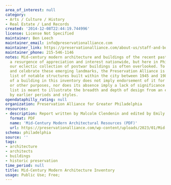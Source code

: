 ```yaml
---
area_of_interest: null
category:
- Arts / Culture / History
- Real Estate / Land Records
created: '2014-12-08T22:44:19.744996'
license: License Not Specified
maintainer: Ben Leech
maintainer_email: info@preservationalliance.com
maintainer_link: https://preservationalliance.com/about-us/staff-and-board/
maintainer_phone: 215-546-1146
notes: Mid-century modern architecture and buildings of the recent past are enjoying
  a resurgence of appreciation and interest nationwide, but here in Philadelphia,
  our eclectic collection of postwar buildings is often overlooked. To help identify
  and celebrate these emerging landmarks, the Preservation Alliance is compiling a
  list of notable structures built within the city between 1945 and 1980. The inclusion
  of a building in this inventory does not imply endorsement of it for designation
  or other purposes, nor does its absence imply a lack of significance. Rather, the
  list is meant to illustrate the breadth and depth of design from an era often overshadowed
  by earlier periods and styles.
opendataphilly_rating: null
organization: Preservation Alliance for Greater Philadelphia
resources:
- description: Report written by Malcolm Clendenin and edited by Emily T. Cooperman
  format: PDF
  name: 'Mid-Century Modern Architectural Resources (PDF)'
  url: https://preservationalliance.com/wp-content/uploads/2023/01/Mid-Century-Modern.pdf
schema: philadelphia
source: ''
tags: 
- architecture
- architects
- buildings
- historic preservation
time_period: null
title: Mid-Century Modern Architecture Inventory
usage: Public Use; Free;
---
```

